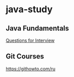 # java-study

## Java Fundamentals
    
[Questions for Interview](https://github.com/enFaust/java-study/blob/main/Java%20Fundamentals/questions_for_interview.md)

## Git Courses

https://githowto.com/ru

